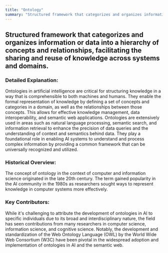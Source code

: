 ```yaml
---
title: "Ontology"
summary: "Structured framework that categorizes and organizes information or data into a hierarchy of concepts and relationships, facilitating the sharing and reuse of knowledge across systems and domains."
---
```


## Structured framework that categorizes and organizes information or data into a hierarchy of concepts and relationships, facilitating the sharing and reuse of knowledge across systems and domains.

### Detailed Explanation:

Ontologies in artificial intelligence are critical for structuring knowledge in a way that is comprehensible to both machines and humans. They enable the formal representation of knowledge by defining a set of concepts and categories in a domain, as well as the relationships between those concepts. This allows for effective knowledge management, data interoperability, and semantic web applications. Ontologies are extensively used in areas such as natural language processing, semantic search, and information retrieval to enhance the precision of data queries and the understanding of context and semantics behind data. They play a foundational role in enabling AI systems to understand and process complex information by providing a common framework that can be universally recognized and utilized.

### Historical Overview:

The concept of ontology in the context of computer and information science originated in the late 20th century. The term gained popularity in the AI community in the 1980s as researchers sought ways to represent knowledge in computer systems more effectively.

### Key Contributors:

While it's challenging to attribute the development of ontologies in AI to specific individuals due to its broad and interdisciplinary nature, the field has seen contributions from many researchers in computer science, information science, and cognitive science. Notably, the development and standardization of the Web Ontology Language (OWL) by the World Wide Web Consortium (W3C) have been pivotal in the widespread adoption and implementation of ontologies in AI and the semantic web.


